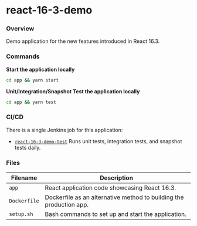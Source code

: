# react-16-3-demo

### Overview

Demo application for the new features introduced in React 16.3.

### Commands

**Start the application locally**

```bash
cd app && yarn start
```

**Unit/Integration/Snapshot Test the application locally**

```bash
cd app && yarn test
```

### CI/CD

There is a single Jenkins job for this application:

- [`react-16-3-demo-test`](http://jenkins.jarombek.io/job/prototypes/job/react-16-3-demo-test/) Runs 
unit tests, integration tests, and snapshot tests daily.

### Files

| Filename                 | Description                                                                |
|--------------------------|----------------------------------------------------------------------------|
| `app`                    | React application code showcasing React 16.3.                              |
| `Dockerfile`             | Dockerfile as an alternative method to building the production app.        |
| `setup.sh`               | Bash commands to set up and start the application.                         |
